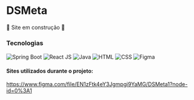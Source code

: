 # DSMeta

🚧 Site em construção 🚧

### Tecnologias

<div style="display: inline_block">
  <img align="center" alt="Spring Boot" src="https://img.shields.io/badge/Spring-6DB33F?style=for-the-badge&logo=spring&logoColor=white">
  <img align="center" alt="React JS" src="https://img.shields.io/badge/React-20232A?style=for-the-badge&logo=react&logoColor=61DAFB">
  <img align="center" alt="Java" src="https://img.shields.io/badge/Java-ED8B00?style=for-the-badge&logo=java&logoColor=white">
  <img align="center" alt="HTML" src="https://img.shields.io/badge/HTML5-E34F26?style=for-the-badge&logo=html5&logoColor=white">
  <img align="center" alt="CSS" src="https://img.shields.io/badge/CSS3-1572B6?style=for-the-badge&logo=css3&logoColor=white">
  <img align="center" alt="Figma" src="https://img.shields.io/badge/Figma-F24E1E?style=for-the-badge&logo=figma&logoColor=white">
</div>

#### Sites utilizados durante o projeto:  
<https://www.figma.com/file/EN1zFtk4eY3Jgmpgi9YaMG/DSMeta1?node-id=0%3A1>
